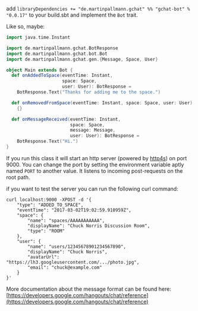 add `libraryDependencies += "de.martinpallmann.gchat" %% "gchat-bot" % "0.0.17"`
to your build.sbt and implement the `Bot` trait.

Like so, maybe:

```scala
import java.time.Instant

import de.martinpallmann.gchat.BotResponse
import de.martinpallmann.gchat.bot.Bot
import de.martinpallmann.gchat.gen.{Message, Space, User}

object Main extends Bot {
  def onAddedToSpace(eventTime: Instant,
                     space: Space,
                     user: User): BotResponse = 
    BotResponse.Text("Thanks for adding me to the space.")

  def onRemovedFromSpace(eventTime: Instant, space: Space, user: User): Unit =
    {}

  def onMessageReceived(eventTime: Instant,
                        space: Space,
                        message: Message,
                        user: User): BotResponse =
    BotResponse.Text("Hi.")
}
```

If you run this class it will start an http server (powered by [http4s](https://http4s.org)) on port 9000.
You can change the port by setting the environment variable aptly named `PORT` to another value.
It listens to incoming post-requests on the root path.

if you want to test the server you can run the following curl command:
```
curl localhost:9000 -XPOST -d '{
    "type": "ADDED_TO_SPACE",
    "eventTime": "2017-03-02T19:02:59.910959Z",
    "space": {
        "name": "spaces/AAAAAAAAAAA",
        "displayName": "Chuck Norris Discussion Room",
        "type": "ROOM"
    },
    "user": {
        "name": "users/12345678901234567890",
        "displayName": "Chuck Norris",
        "avatarUrl": "https://lh3.googleusercontent.com/.../photo.jpg",
        "email": "chuck@example.com"
    }
}'
```

More documentation about the message format can be found here: [https://developers.google.com/hangouts/chat/reference](https://developers.google.com/hangouts/chat/reference)

